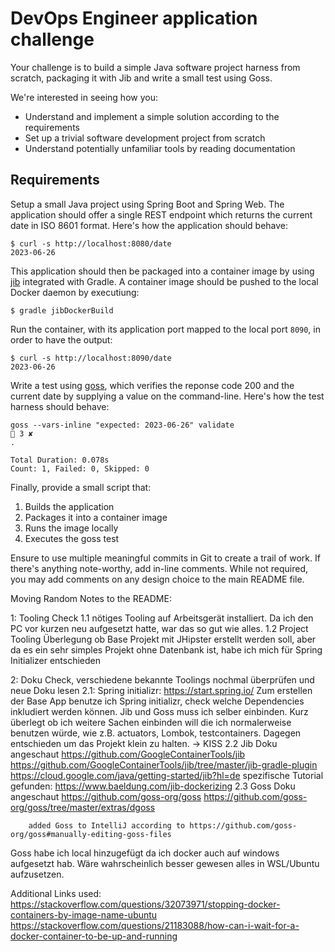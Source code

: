 # DevOps Engineer application challenge

Your challenge is to build a simple Java software project harness from scratch, packaging it with Jib and
write a small test using Goss.

We're interested in seeing how you:

- Understand and implement a simple solution according to the requirements
- Set up a trivial software development project from scratch
- Understand potentially unfamiliar tools by reading documentation

## Requirements

Setup a small Java project using Spring Boot and Spring Web. The application should offer a single REST
endpoint which returns the current date in ISO 8601 format. Here's how the application should behave:

```shell
$ curl -s http://localhost:8080/date
2023-06-26
```

This application should then be packaged into a container image by using [jib](https://github.com/GoogleContainerTools/jib)
integrated with Gradle. A container image should be pushed to the local Docker daemon by executiung:

```shell
$ gradle jibDockerBuild
```

Run the container, with its application port mapped to the local port `8090`, in order to have the output:

```shell
$ curl -s http://localhost:8090/date
2023-06-26
```

Write a test using [goss](https://github.com/goss-org/goss), which verifies the reponse code 200 and the
current date by supplying a value on the command-line. Here's how the test harness should behave:

```shell
goss --vars-inline "expected: 2023-06-26" validate                                                                                                                                                                                          3 ✘
.

Total Duration: 0.078s
Count: 1, Failed: 0, Skipped: 0
```

Finally, provide a small script that:

1. Builds the application
2. Packages it into a container image
3. Runs the image locally
4. Executes the goss test

Ensure to use multiple meaningful commits in Git to create a trail of work. If there's anything note-worthy, add
in-line comments. While not required, you may add comments on any design choice to the main README file.


Moving Random Notes to the README:

1: Tooling Check
1.1 nötiges Tooling auf Arbeitsgerät installiert.
Da ich den PC vor kurzen neu aufgesetzt hatte, war das so gut wie alles.
1.2 Project Tooling
Überlegung ob Base Projekt mit JHipster erstellt werden soll, aber da es ein sehr simples Projekt ohne Datenbank ist, habe ich mich für Spring Initializer entschieden


2: Doku Check, verschiedene bekannte Toolings nochmal überprüfen und neue Doku lesen
2.1: Spring initializr: https://start.spring.io/
Zum erstellen der Base App benutze ich Spring initializr, check welche Dependencies inkludiert werden können. Jib und Goss muss ich selber einbinden.
Kurz überlegt ob ich weitere Sachen einbinden will die ich normalerweise benutzen würde, wie z.B. actuators, Lombok, testcontainers.
Dagegen entschieden um das Projekt klein zu halten. -> KISS
2.2 Jib Doku angeschaut
https://github.com/GoogleContainerTools/jib
https://github.com/GoogleContainerTools/jib/tree/master/jib-gradle-plugin
https://cloud.google.com/java/getting-started/jib?hl=de
spezifische Tutorial gefunden: https://www.baeldung.com/jib-dockerizing
2.3 Goss Doku angeschaut
https://github.com/goss-org/goss
https://github.com/goss-org/goss/tree/master/extras/dgoss

		added Goss to IntelliJ according to https://github.com/goss-org/goss#manually-editing-goss-files

Goss habe ich local hinzugefügt da ich docker auch auf windows aufgesetzt hab. Wäre wahrscheinlich besser gewesen alles in WSL/Ubuntu aufzusetzen.


Additional Links used:
https://stackoverflow.com/questions/32073971/stopping-docker-containers-by-image-name-ubuntu
https://stackoverflow.com/questions/21183088/how-can-i-wait-for-a-docker-container-to-be-up-and-running